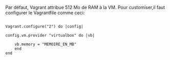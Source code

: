 Par défaut, Vagrant attribue 512 Mo de RAM à la VM.
Pour customiser,il faut configurer le Vagrantfile comme ceci:

```

Vagrant.configure("2") do |config|
 
config.vm.provider "virtualbox" do |vb|

	vb.memory = "MEMOIRE_EN_MB"
	end
end
```
